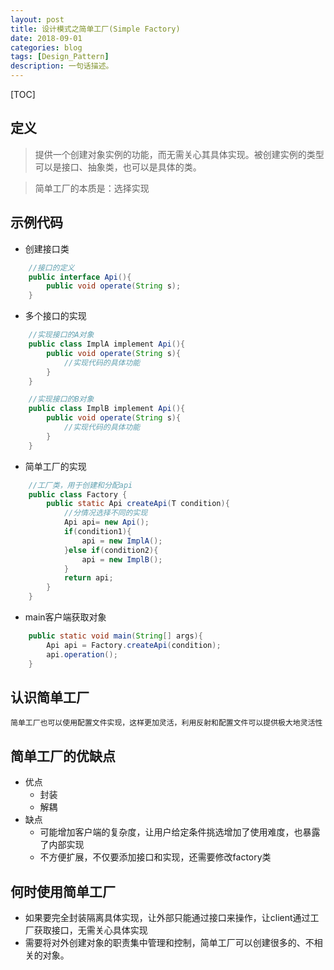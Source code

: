 ```yaml
---
layout: post
title: 设计模式之简单工厂(Simple Factory)
date: 2018-09-01
categories: blog
tags: [Design_Pattern]
description: 一句话描述。
---
```

[TOC]
## 定义

> 提供一个创建对象实例的功能，而无需关心其具体实现。被创建实例的类型可以是接口、抽象类，也可以是具体的类。

> 简单工厂的本质是：选择实现
## 示例代码

- 创建接口类
```java
    //接口的定义
    public interface Api(){
        public void operate(String s);
    }

```
- 多个接口的实现
```java
    //实现接口的A对象
    public class ImplA implement Api(){
        public void operate(String s){
            //实现代码的具体功能
        }
    }
```
```java
    //实现接口的B对象
    public class ImplB implement Api(){
        public void operate(String s){
            //实现代码的具体功能
        }
    }
```
- 简单工厂的实现
```java
    //工厂类，用于创建和分配api
    public class Factory {
        public static Api createApi(T condition){
            //分情况选择不同的实现
            Api api= new Api();
            if(condition1){
                api = new ImplA();
            }else if(condition2){
                api = new ImplB();
            }
            return api;
        }
    }
```
- main客户端获取对象

```java
    public static void main(String[] args){
        Api api = Factory.createApi(condition);
        api.operation();
    }
```


## 认识简单工厂

    简单工厂也可以使用配置文件实现，这样更加灵活，利用反射和配置文件可以提供极大地灵活性

## 简单工厂的优缺点
- 优点
    - 封装
    - 解耦
- 缺点
    - 可能增加客户端的复杂度，让用户给定条件挑选增加了使用难度，也暴露了内部实现
    - 不方便扩展，不仅要添加接口和实现，还需要修改factory类

## 何时使用简单工厂

- 如果要完全封装隔离具体实现，让外部只能通过接口来操作，让client通过工厂获取接口，无需关心具体实现
- 需要将对外创建对象的职责集中管理和控制，简单工厂可以创建很多的、不相关的对象。